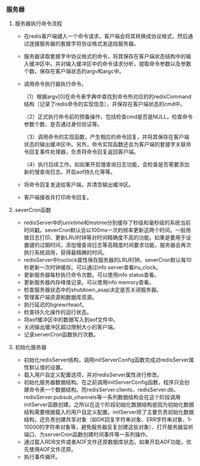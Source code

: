 ### 服务器

1. 服务器执行命令流程

   - 在redis客户端键入一个命令请求，客户端会将其转换成协议格式，然后通过连接服务器的套接字将协议格式发送给服务器。

   - 服务器读取套接字中协议格式的命令，将其保存在客户端状态结构中的输入缓冲区中。并对输入缓冲区中的命令请求分析，提取命令参数以及参数个数，保存在客户端状态的argv和argc中。

   - 调用命令执行器执行命令。

     （1）根据argv[0]在命令表字典中查找到命令所对应的的redisCommand结构（记录了redis命令的实现信息），并保存在客户端状态的cmd中。

     （2）正式执行命令前的预备操作，包括检查cmd是否是NULL，检查命令参数个数，是否通过身份验证等。

     （3）调用命令的实现函数，产生相应的命令回复，并将其保存在客户端状态的输出缓冲区中。另外，命令实现函数还会为客户端的套接字关联命令回复事件处理器，负责将命令回复返回客户端。

     （4）执行后续工作。如如果开启慢查询日志功能，会检查是否需要添加新的慢查询日志。开启aof持久化等等。

   - 将命令回复发送给客户端，并清空输出缓冲区。

   - 客户端接收并打印命令回复。

2. severCron函数

   - redisServer中的unixtime和mstime分别缓存了秒级和毫秒级的系统当前时间戳。severCron默认会以100ms一次的频率更新这两个时间。一般用做日志打印、更新LRU时钟等对时间精确度不高的功能。如果是要用于设置键的过期时间，添加慢查询日志等高精度时间要求功能，服务器会再次执行系统调用，获得最精确的时间。
   - redisServer中lruclock属性保存服务器的LRU时钟。severCron默认每10秒更新一次时钟缓存。可以通过info server查看lru_clock。
   - 更新服务器每秒执行命令次数。可以使用info status查看。
   - 更新服务器内存峰值记录。可以使用info memory查看。
   - 检查服务器状态中的shutdown_asap决定是否关闭服务器。
   - 管理客户端资源和数据库资源。
   - 执行延迟的bgrewriteaof。
   - 检查持久化操作的运行状态。
   - 将aof缓冲区中的数据写入到aof文件中。
   - 关闭输出缓冲区超过限制大小的客户端。
   - 记录serverCron函数执行次数。

3. 初始化服务器

   - 初始化redisServer结构，调用initServerConfig函数完成对redisServer属性默认值的设置。
   - 载入用户自定义配置选项，并对redisServer属性进行修改。
   - 初始化服务器数据结构。在之前调用initServerConfig函数，程序只会创建命令表一个数据结构。而redisServer.clients、redisServer.db、redisServer.pubsub_channels等一系列数据结构会在这个阶段调用initServer函数创建。之所以在这个阶段初始化数据结构是因为初始化数据结构需要根据载入的用户自定义配置。initServer除了主要负责初始化数据结构，还负责创建共享对象（如OK回复字符串对象、ERR字符串对象、1-10000的字符串对象等，避免服务器反复创建这些对象）、打开服务器监听端口、为serverCron函数创建时间事件等一系列操作。
   - 通过载入RDB文件或者AOF文件还原数据库状态。如果开启AOF功能，优先使用AOF文件还原。
   - 执行事件循环。   